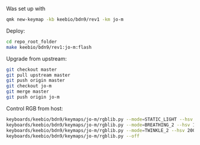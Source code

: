 Was set up with

```bash
qmk new-keymap -kb keebio/bdn9/rev1 -km jo-m
```

Deploy:

```bash
cd repo_root_folder
make keebio/bdn9/rev1:jo-m:flash
```

Upgrade from upstream:

```bash
git checkout master
git pull upstream master
git push origin master
git checkout jo-m
git merge master
git push origin jo-m
```

Control RGB from host:

```bash
keyboards/keebio/bdn9/keymaps/jo-m/rgblib.py --mode=STATIC_LIGHT --hsv 0 255 255
keyboards/keebio/bdn9/keymaps/jo-m/rgblib.py --mode=BREATHING_2 --hsv 100 100 100
keyboards/keebio/bdn9/keymaps/jo-m/rgblib.py --mode=TWINKLE_2 --hsv 200 255 255
keyboards/keebio/bdn9/keymaps/jo-m/rgblib.py --off
```
